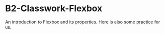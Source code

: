 # B2-Classwork-Flexbox
An introduction to Flexbox and its properties.  Here is also some practice for us.

